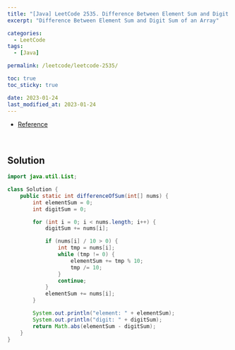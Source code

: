 ```yaml
---
title: "[Java] LeetCode 2535. Difference Between Element Sum and Digit Sum of an Array"
excerpt: "Difference Between Element Sum and Digit Sum of an Array"

categories:
  - LeetCode
tags:
  - [Java]

permalink: /leetcode/leetcode-2535/

toc: true
toc_sticky: true

date: 2023-01-24
last_modified_at: 2023-01-24
---
```


- [Reference](https://leetcode.com/problems/difference-between-element-sum-and-digit-sum-of-an-array/)

<br>

## Solution

```java
import java.util.List;

class Solution {
    public static int differenceOfSum(int[] nums) {
        int elementSum = 0;
        int digitSum = 0;

        for (int i = 0; i < nums.length; i++) {
            digitSum += nums[i];

            if (nums[i] / 10 > 0) {
                int tmp = nums[i];
                while (tmp != 0) {
                    elementSum += tmp % 10;
                    tmp /= 10;
                }
                continue;
            }
            elementSum += nums[i];
        }

        System.out.println("element: " + elementSum);
        System.out.println("digit: " + digitSum);
        return Math.abs(elementSum - digitSum);
    }
}
```